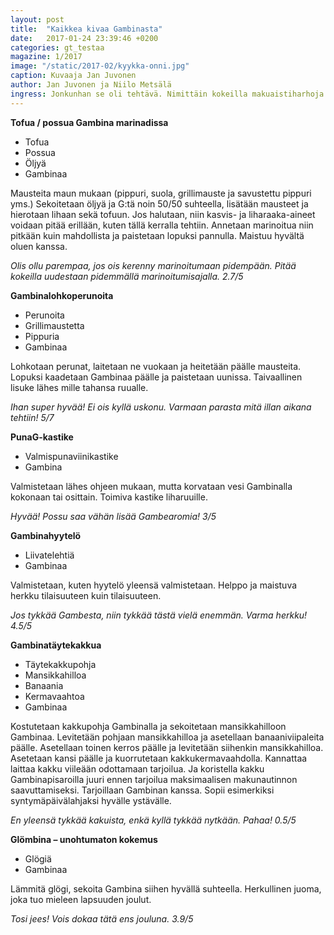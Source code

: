 ```yaml
---
layout: post
title:  "Kaikkea kivaa Gambinasta"
date:   2017-01-24 23:39:46 +0200
categories: gt_testaa
magazine: 1/2017
image: "/static/2017-02/kyykka-onni.jpg"
caption: Kuvaaja Jan Juvonen
author: Jan Juvonen ja Niilo Metsälä
ingress: Jonkunhan se oli tehtävä. Nimittäin kokeilla makuaistiharhoja ja kulinaarisia elämyksiä tuottavia maailman luokan gourmet-herkkuja, joissa on erittäin suuressa roolissa kaikkien lempijuoma – Iso G eli Gambina.
---
```


**Tofua / possua Gambina marinadissa**
- Tofua
- Possua
- Öljyä
- Gambinaa

Mausteita maun mukaan (pippuri, suola, grillimauste ja savustettu pippuri yms.)
Sekoitetaan öljyä ja G:tä noin 50/50 suhteella, lisätään mausteet ja hierotaan lihaan sekä tofuun. Jos halutaan, niin kasvis- ja liharaaka-aineet voidaan pitää erillään, kuten tällä kerralla tehtiin. Annetaan marinoitua niin pitkään kuin mahdollista ja paistetaan lopuksi pannulla. Maistuu hyvältä oluen kanssa.

*Olis ollu parempaa, jos ois kerenny marinoitumaan pidempään. Pitää kokeilla uudestaan pidemmällä marinoitumisajalla. 2.7/5*

**Gambinalohkoperunoita**
- Perunoita
- Grillimaustetta
- Pippuria
- Gambinaa

Lohkotaan perunat, laitetaan ne vuokaan ja heitetään päälle mausteita. Lopuksi kaadetaan Gambinaa päälle ja paistetaan uunissa. Taivaallinen lisuke lähes mille tahansa ruualle.

*Ihan super hyvää! Ei ois kyllä uskonu. Varmaan parasta mitä illan aikana tehtiin! 5/7*

**PunaG-kastike**
- Valmispunaviinikastike
- Gambina

Valmistetaan lähes ohjeen mukaan, mutta korvataan vesi Gambinalla kokonaan tai osittain. Toimiva kastike liharuuille.

*Hyvää! Possu saa vähän lisää Gambearomia! 3/5*

**Gambinahyytelö**
- Liivatelehtiä
- Gambinaa

Valmistetaan, kuten hyytelö yleensä valmistetaan. Helppo ja maistuva herkku tilaisuuteen kuin tilaisuuteen.

*Jos tykkää Gambesta, niin tykkää tästä vielä enemmän. Varma herkku! 4.5/5*

**Gambinatäytekakkua**
- Täytekakkupohja
- Mansikkahilloa
- Banaania
- Kermavaahtoa
- Gambinaa

Kostutetaan kakkupohja Gambinalla ja sekoitetaan mansikkahilloon Gambinaa. Levitetään pohjaan mansikkahilloa ja asetellaan banaaniviipaleita päälle. Asetellaan toinen kerros päälle ja levitetään siihenkin mansikkahilloa. Asetetaan kansi päälle ja kuorrutetaan kakkukermavaahdolla. Kannattaa laittaa kakku viileään odottamaan tarjoilua. Ja koristella kakku Gambinapisaroilla juuri ennen tarjoilua maksimaalisen makunautinnon saavuttamiseksi. Tarjoillaan Gambinan kanssa. Sopii esimerkiksi syntymäpäivälahjaksi hyvälle ystävälle.

*En yleensä tykkää kakuista, enkä kyllä tykkää nytkään. Pahaa! 0.5/5*

**Glömbina – unohtumaton kokemus**
- Glögiä
- Gambinaa

Lämmitä glögi, sekoita Gambina siihen hyvällä suhteella. Herkullinen juoma, joka tuo mieleen lapsuuden joulut.

*Tosi jees! Vois dokaa tätä ens jouluna. 3.9/5*